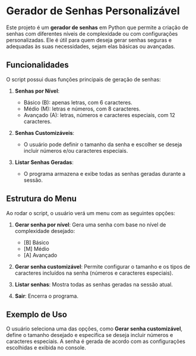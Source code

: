# Gerador de Senhas Personalizável

Este projeto é um **gerador de senhas** em Python que permite a criação de senhas com diferentes níveis de complexidade ou com configurações personalizadas. Ele é útil para quem deseja gerar senhas seguras e adequadas às suas necessidades, sejam elas básicas ou avançadas.

## Funcionalidades

O script possui duas funções principais de geração de senhas:
1. **Senhas por Nível**: 
   - Básico (B): apenas letras, com 6 caracteres.
   - Médio (M): letras e números, com 8 caracteres.
   - Avançado (A): letras, números e caracteres especiais, com 12 caracteres.

2. **Senhas Customizáveis**:
   - O usuário pode definir o tamanho da senha e escolher se deseja incluir números e/ou caracteres especiais.

3. **Listar Senhas Geradas**:
   - O programa armazena e exibe todas as senhas geradas durante a sessão.

## Estrutura do Menu

Ao rodar o script, o usuário verá um menu com as seguintes opções:

1. **Gerar senha por nível**: Gera uma senha com base no nível de complexidade desejado:
   - [B] Básico
   - [M] Médio
   - [A] Avançado

2. **Gerar senha customizável**: Permite configurar o tamanho e os tipos de caracteres incluídos na senha (números e caracteres especiais).

3. **Listar senhas**: Mostra todas as senhas geradas na sessão atual.

4. **Sair**: Encerra o programa.

## Exemplo de Uso

O usuário seleciona uma das opções, como **Gerar senha customizável**, define o tamanho desejado e especifica se deseja incluir números e caracteres especiais. A senha é gerada de acordo com as configurações escolhidas e exibida no console.
